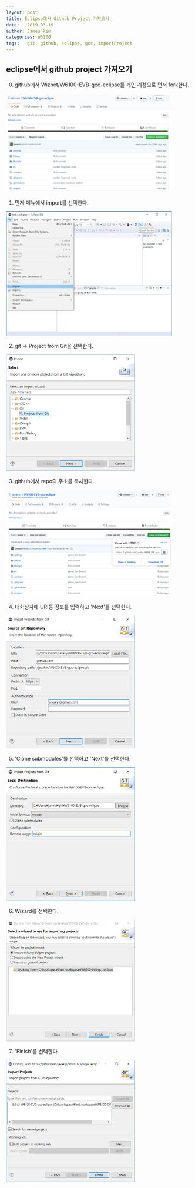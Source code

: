 ```yaml
---
layout: post
title: Eclipse에서 Github Project 가져오기 
date:   2019-03-19 
author: James Kim
categories: W6100
tags:	git, github, eclipse, gcc, importProject
---
```



## eclipse에서 github project 가져오기 ##

0. github에서 Wiznet/W6100-EVB-gcc-eclipse를 개인 계정으로 먼저 fork한다. 

<img src="/assets/images/contest/fork_image.PNG" width="450" >

1. 먼저 메뉴에서 import를 선택한다.

<img src="/assets/images/contest/import_menu_select.png" width="450" >

2. git -> Project from Git을 선택한다.

<img src="/assets/images/contest/git_menu_select.PNG" width="350" >

3. github에서 repo의 주소를 복사한다.

<img src="/assets/images/contest/git_clone.PNG" width="450" >

4. 대화상자에 URI등 정보를 입력하고 'Next'를 선택한다.

<img src="/assets/images/contest/uri_input.PNG" width="350" >

5. 'Clone submodules'를 선택하고 'Next'를 선택한다.

<img src="/assets/images/contest/clone_repo_with_submodules.PNG" width="350" >

6. Wizard를 선택한다. 

<img src="/assets/images/contest/select_wizard.PNG" width="350" >

7. 'Finish'를 선택한다.

<img src="/assets/images/contest/finish_image.PNG" width="350" >
